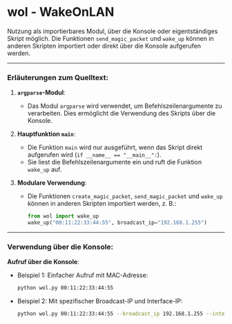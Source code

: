 # wol - WakeOnLAN

Nutzung als importierbares Modul, über die Konsole oder eigentständiges Skript möglich. Die Funktionen `send_magic_packet` und `wake_up` können in anderen Skripten importiert oder direkt über die Konsole aufgerufen werden.

---

### **Erläuterungen zum Quelltext:**

1. **`argparse`-Modul**:
   - Das Modul `argparse` wird verwendet, um Befehlszeilenargumente zu verarbeiten. Dies ermöglicht die Verwendung des Skripts über die Konsole.

2. **Hauptfunktion `main`**:
   - Die Funktion `main` wird nur ausgeführt, wenn das Skript direkt aufgerufen wird (`if __name__ == "__main__":`).
   - Sie liest die Befehlszeilenargumente ein und ruft die Funktion `wake_up` auf.

3. **Modulare Verwendung**:
   - Die Funktionen `create_magic_packet`, `send_magic_packet` und `wake_up` können in anderen Skripten importiert werden, z. B.:
     ```python
     from wol import wake_up
     wake_up("00:11:22:33:44:55", broadcast_ip="192.168.1.255")
     ```

---

### **Verwendung über die Konsole:**

**Aufruf über die Konsole**:
   - Beispiel 1: Einfacher Aufruf mit MAC-Adresse:
     ```bash
     python wol.py 00:11:22:33:44:55
     ```
   - Beispiel 2: Mit spezifischer Broadcast-IP und Interface-IP:
     ```bash
     python wol.py 00:11:22:33:44:55 --broadcast_ip 192.168.1.255 --interface_ip 192.168.1.100
     ```
